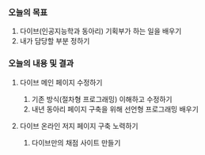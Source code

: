 ### 오늘의 목표
1. 다이브(인공지능학과 동아리) 기획부가 하는 일을 배우기
2. 내가 담당할 부분 정하기

### 오늘의 내용 및 결과 
1. 다이브 메인 페이지 수정하기
	1. 기존 방식(절차형 프로그래밍) 이해하고 수정하기
	2. 내년 동아리 페이지 구축을 위해 선언형 프로그래밍 배우기

2. 다이브 온라인 저지 페이지 구축 노력하기
	1. 다이브만의 채점 사이트 만들기


